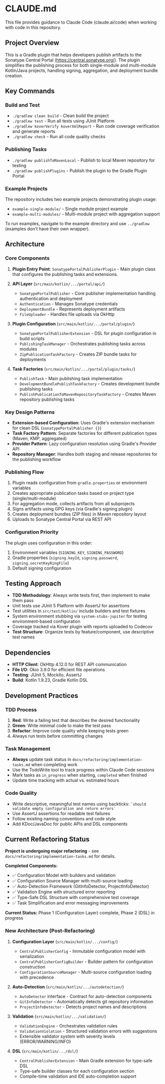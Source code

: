 # CLAUDE.md

This file provides guidance to Claude Code (claude.ai/code) when working with code in this repository.

## Project Overview

This is a Gradle plugin that helps developers publish artifacts to the Sonatype Central Portal (https://central.sonatype.org/). The plugin simplifies the publishing process for both single-module and multi-module Kotlin/Java projects, handling signing, aggregation, and deployment bundle creation.

## Key Commands

### Build and Test
- `./gradlew clean build` - Clean build the project
- `./gradlew test` - Run all tests using JUnit Platform
- `./gradlew koverVerify koverXmlReport` - Run code coverage verification and generate reports
- `./gradlew check` - Run all code quality checks

### Publishing Tasks
- `./gradlew publishToMavenLocal` - Publish to local Maven repository for testing
- `./gradlew publishPlugins` - Publish the plugin to the Gradle Plugin Portal

### Example Projects
The repository includes two example projects demonstrating plugin usage:
- `example-single-module/` - Single module project example
- `example-multi-modules/` - Multi-module project with aggregation support

To run examples, navigate to the example directory and use `../gradlew` (examples don't have their own wrapper).

## Architecture

### Core Components

1. **Plugin Entry Point**: `SonatypePortalPublisherPlugin` - Main plugin class that configures the publishing tasks and extensions.

2. **API Layer** (`src/main/kotlin/.../portal/api/`)
   - `SonatypePortalPublisher` - Core publisher implementation handling authentication and deployment
   - `Authentication` - Manages Sonatype credentials
   - `DeploymentBundle` - Represents deployment artifacts
   - `FileUploader` - Handles file uploads via OkHttp

3. **Plugin Configuration** (`src/main/kotlin/.../portal/plugin/`)
   - `SonatypePortalPublisherExtension` - DSL for plugin configuration in build scripts
   - `PublishingTaskManager` - Orchestrates publishing tasks across modules
   - `ZipPublicationTaskFactory` - Creates ZIP bundle tasks for deployments

4. **Task Factories** (`src/main/kotlin/.../portal/plugin/tasks/`)
   - `PublishTask` - Main publishing task implementation
   - `DevelopmentBundlePublishTaskFactory` - Creates development bundle publishing tasks
   - `PublishPublicationToMavenRepositoryTaskFactory` - Creates Maven repository publishing tasks

### Key Design Patterns

- **Extension-based Configuration**: Uses Gradle's extension mechanism for clean DSL (`sonatypePortalPublisher {}`)
- **Task Factory Pattern**: Separate factories for different publication types (Maven, KMP, aggregated)
- **Provider Pattern**: Lazy configuration resolution using Gradle's Provider API
- **Repository Manager**: Handles both staging and release repositories for the publishing workflow

### Publishing Flow

1. Plugin reads configuration from `gradle.properties` or environment variables
2. Creates appropriate publication tasks based on project type (single/multi-module)
3. For aggregation mode, collects artifacts from all subprojects
4. Signs artifacts using GPG keys (via Gradle's signing plugin)
5. Creates deployment bundles (ZIP files) in Maven repository layout
6. Uploads to Sonatype Central Portal via REST API

### Configuration Priority

The plugin uses configuration in this order:
1. Environment variables (`SIGNING_KEY`, `SIGNING_PASSWORD`)
2. Gradle properties (`signing.keyId`, `signing.password`, `signing.secretKeyRingFile`)
3. Default signing configuration

## Testing Approach

- **TDD Methodology**: Always write tests first, then implement to make them pass
- Unit tests use JUnit 5 Platform with AssertJ for assertions  
- Test utilities in `src/test/kotlin/` include builders and test fixtures
- System environment stubbing via `system-stubs-jupiter` for testing environment-based configuration
- Coverage tracked via Kover plugin with reports uploaded to Codecov
- **Test Structure**: Organize tests by feature/component, use descriptive test names

## Dependencies

- **HTTP Client**: OkHttp 4.12.0 for REST API communication
- **File I/O**: Okio 3.9.0 for efficient file operations
- **Testing**: JUnit 5, Mockito, AssertJ
- **Build**: Kotlin 1.9.23, Gradle Kotlin DSL

## Development Practices

### TDD Process
1. **Red**: Write a failing test that describes the desired functionality
2. **Green**: Write minimal code to make the test pass
3. **Refactor**: Improve code quality while keeping tests green
4. Always run tests before committing changes

### Task Management
- **Always** update task status in `docs/refactoring/implementation-tasks.md` when completing work
- Use the TodoWrite tool to track progress within Claude Code sessions
- Mark tasks as `in_progress` when starting, `completed` when finished
- Update time tracking with actual vs. estimated hours

### Code Quality
- Write descriptive, meaningful test names using backticks: `` `should validate empty configuration and return errors` ``
- Use AssertJ assertions for readable test failures
- Follow existing naming conventions and code style
- Add KDoc/JavaDoc for public APIs and DSL components

## Current Refactoring Status

**Project is undergoing major refactoring** - see `docs/refactoring/implementation-tasks.md` for details.

**Completed Components:**
- ✅ Configuration Model with builders and validation
- ✅ Configuration Source Manager with multi-source loading
- ✅ Auto-Detection Framework (GitInfoDetector, ProjectInfoDetector)
- ✅ Validation Engine with structured error reporting
- ✅ Type-Safe DSL Structure with comprehensive test coverage
- ✅ Task Simplification and error messaging improvements

**Current Status:** Phase 1 (Configuration Layer) complete, Phase 2 (DSL) in progress

### New Architecture (Post-Refactoring)

1. **Configuration Layer** (`src/main/kotlin/.../config/`)
   - `CentralPublisherConfig` - Immutable configuration model with serialization
   - `CentralPublisherConfigBuilder` - Builder pattern for configuration construction
   - `ConfigurationSourceManager` - Multi-source configuration loading with precedence

2. **Auto-Detection** (`src/main/kotlin/.../autodetection/`)
   - `AutoDetector` interface - Contract for auto-detection components
   - `GitInfoDetector` - Automatically detects git repository information
   - `ProjectInfoDetector` - Detects project names and descriptions

3. **Validation** (`src/main/kotlin/.../validation/`)
   - `ValidationEngine` - Orchestrates validation rules
   - `ValidationViolation` - Structured validation errors with suggestions
   - Extensible validator system with severity levels (ERROR/WARNING/INFO)

4. **DSL** (`src/main/kotlin/.../dsl/`)
   - `CentralPublisherExtension` - Main Gradle extension for type-safe DSL
   - Type-safe builder classes for each configuration section
   - Compile-time validation and IDE auto-completion support